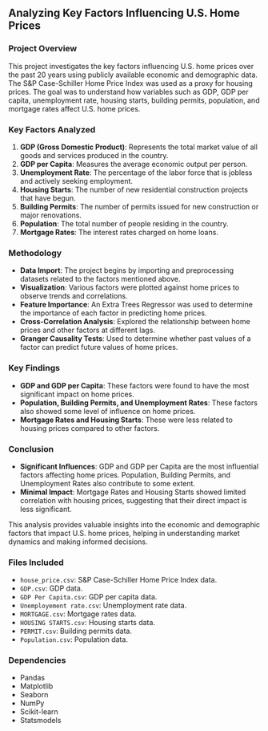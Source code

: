 ## Analyzing Key Factors Influencing U.S. Home Prices

### Project Overview

This project investigates the key factors influencing U.S. home prices over the past 20 years using publicly available economic and demographic data. The S&P Case-Schiller Home Price Index was used as a proxy for housing prices. The goal was to understand how variables such as GDP, GDP per capita, unemployment rate, housing starts, building permits, population, and mortgage rates affect U.S. home prices.

### Key Factors Analyzed

1. **GDP (Gross Domestic Product)**: Represents the total market value of all goods and services produced in the country.
2. **GDP per Capita**: Measures the average economic output per person.
3. **Unemployment Rate**: The percentage of the labor force that is jobless and actively seeking employment.
4. **Housing Starts**: The number of new residential construction projects that have begun.
5. **Building Permits**: The number of permits issued for new construction or major renovations.
6. **Population**: The total number of people residing in the country.
7. **Mortgage Rates**: The interest rates charged on home loans.

### Methodology

- **Data Import**: The project begins by importing and preprocessing datasets related to the factors mentioned above.
- **Visualization**: Various factors were plotted against home prices to observe trends and correlations.
- **Feature Importance**: An Extra Trees Regressor was used to determine the importance of each factor in predicting home prices.
- **Cross-Correlation Analysis**: Explored the relationship between home prices and other factors at different lags.
- **Granger Causality Tests**: Used to determine whether past values of a factor can predict future values of home prices.

### Key Findings

- **GDP and GDP per Capita**: These factors were found to have the most significant impact on home prices.
- **Population, Building Permits, and Unemployment Rates**: These factors also showed some level of influence on home prices.
- **Mortgage Rates and Housing Starts**: These were less related to housing prices compared to other factors.

### Conclusion

- **Significant Influences**: GDP and GDP per Capita are the most influential factors affecting home prices. Population, Building Permits, and Unemployment Rates also contribute to some extent.
- **Minimal Impact**: Mortgage Rates and Housing Starts showed limited correlation with housing prices, suggesting that their direct impact is less significant.

This analysis provides valuable insights into the economic and demographic factors that impact U.S. home prices, helping in understanding market dynamics and making informed decisions.

### Files Included

- `house_price.csv`: S&P Case-Schiller Home Price Index data.
- `GDP.csv`: GDP data.
- `GDP Per Capita.csv`: GDP per capita data.
- `Unemployement rate.csv`: Unemployment rate data.
- `MORTGAGE.csv`: Mortgage rates data.
- `HOUSING STARTS.csv`: Housing starts data.
- `PERMIT.csv`: Building permits data.
- `Population.csv`: Population data.

### Dependencies

- Pandas
- Matplotlib
- Seaborn
- NumPy
- Scikit-learn
- Statsmodels
